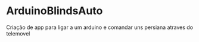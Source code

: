 # ArduinoBlindsAuto

Criação de app para ligar a um arduino e comandar uns persiana atraves do telemovel
